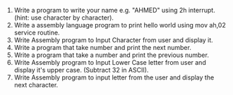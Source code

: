 1. Write a program to write your name e.g. "AHMED" using 2h interrupt. (hint: use character by character).
2. Write a assembly language program to print hello world using mov ah,02 service routine.
3. Write Assembly program to Input Character from user and display it.
4. Write a program that take number and print the next number.
5. Write a program that take a number and print the previous number.
6. Write Assembly program to Input Lower Case letter from user and display it's upper case. (Subtract 32 in ASCII).
7. Write Assembly program to input letter from the user and display the next character.

